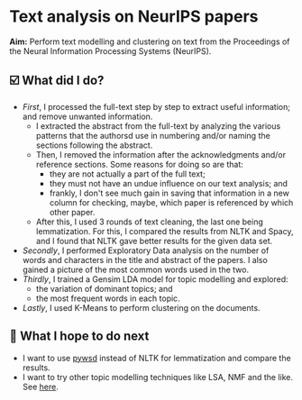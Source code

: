 # Text analysis on NeurIPS papers

**Aim:** Perform text modelling and clustering on text from the Proceedings of the Neural Information Processing Systems (NeurIPS).

## ☑️ What did I do?
- _First_, I processed the full-text step by step to extract useful information; and remove unwanted information.
  - I extracted the abstract from the full-text by analyzing the various patterns that the authorsd use in numbering and/or naming the sections following the abstract.
  - Then, I removed the information after the acknowledgments and/or reference sections. Some reasons for doing so are that:
    * they are not actually a part of the full text;
    * they must not have an undue influence on our text analysis; and
    * frankly, I don't see much gain in saving that information in a new column for checking, maybe, which paper is referenced by which other paper.
  - After this, I used 3 rounds of text cleaning, the last one being lemmatization. For this, I compared the results from NLTK and Spacy, and I found that NLTK gave better results for the given data set.  
- _Secondly_, I performed Exploratory Data analysis on the number of words and characters in the title and abstract of the papers. I also gained a picture of the most common words used in the two.
- _Thirdly_, I trained a Gensim LDA model for topic modelling and explored:
    * the variation of dominant topics; and
    * the most frequent words in each topic.
- _Lastly_, I used K-Means to perform clustering on the documents.

## 🔖 What I hope to do next
- I want to use [pywsd](https://github.com/alvations/pywsd) instead of NLTK for lemmatization and compare the results.
- I want to try other topic modelling techniques like LSA, NMF and the like. See [here](https://iq.opengenus.org/topic-modelling-techniques/).

